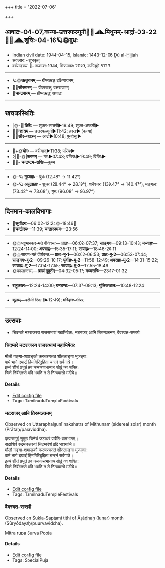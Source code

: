 +++
title = "2022-07-06"

+++
## आषाढः-04-07,कन्या-उत्तरफल्गुनी🌛🌌◢◣मिथुनम्-आर्द्रा-03-22🌌🌞◢◣शुचिः-04-16🪐🌞बुधः
- Indian civil date: 1944-04-15, Islamic: 1443-12-06 Ḏū al-Ḥijjah
- संवत्सरः - शुभकृत्
- वर्षसङ्ख्या 🌛- शकाब्दः 1944, विक्रमाब्दः 2079, कलियुगे 5123
___________________
- 🪐🌞**ऋतुमानम्** — ग्रीष्मऋतुः दक्षिणायनम्
- 🌌🌞**सौरमानम्** — ग्रीष्मऋतुः उत्तरायणम्
- 🌛**चान्द्रमानम्** — ग्रीष्मऋतुः आषाढः
___________________


## खचक्रस्थितिः
- |🌞-🌛|**तिथिः** — शुक्ल-सप्तमी►19:49; शुक्ल-अष्टमी►  
- 🌌🌛**नक्षत्रम्** — उत्तरफल्गुनी►11:42; हस्तः► (कन्या)  
- 🌌🌞**सौर-नक्षत्रम्** — आर्द्रा►10:48; पुनर्वसुः►  
___________________
- 🌛+🌞**योगः** — वरीयान्►11:38; परिघः►  
- २|🌛-🌞|**करणम्** — गरः►07:43; वणिजः►19:49; विष्टिः►  
- 🌌🌛- **चन्द्राष्टम-राशिः**—कुम्भः  
___________________
- 🌞-🪐 **मूढग्रहाः** - बुधः (12.48° → 11.42°)
- 🌞-🪐 **अमूढग्रहाः** - शुक्रः (28.44° → 28.19°), शनैश्चरः (139.47° → 140.47°), मङ्गलः (73.42° → 73.68°), गुरुः (96.08° → 96.97°)
___________________


## दिनमान-कालविभागाः
- 🌅**सूर्योदयः**—06:02-12:24🌞️-18:46🌇  
- 🌛**चन्द्रोदयः**—11:39; **चन्द्रास्तमयः**—23:56  
___________________
- 🌞⚝भट्टभास्कर-मते वीर्यवन्तः— **प्रातः**—06:02-07:37; **साङ्गवः**—09:13-10:48; **मध्याह्नः**—12:24-14:00; **अपराह्णः**—15:35-17:11; **सायाह्नः**—18:46-20:11  
- 🌞⚝सायण-मते वीर्यवन्तः— **प्रातः-मु॰1**—06:02-06:53; **प्रातः-मु॰2**—06:53-07:44; **साङ्गवः-मु॰2**—09:26-10:17; **पूर्वाह्णः-मु॰2**—11:58-12:49; **अपराह्णः-मु॰2**—14:31-15:22; **सायाह्नः-मु॰2**—17:04-17:55; **सायाह्नः-मु॰3**—17:55-18:46  
- 🌞कालान्तरम्— **ब्राह्मं मुहूर्तम्**—04:32-05:17; **मध्यरात्रिः**—23:17-01:32  
___________________
- **राहुकालः**—12:24-14:00; **यमघण्टः**—07:37-09:13; **गुलिककालः**—10:48-12:24  
___________________
- **शूलम्**—उदीची दिक् (►12:49); **परिहारः**–क्षीरम्  
___________________

## उत्सवाः
- चिदम्बरे नटराजस्य राजसभायां महाभिषेकः, नटराजर् आऩि तिरुमञ्चऩम्, वैवस्वत-सप्तमी
### चिदम्बरे नटराजस्य राजसभायां महाभिषेकः



मौलौ गङ्गा-शशाङ्कौ करचरणतले शीतलाङ्गा भुजङ्गा:  
वामे भागे दयार्द्रा हिमगिरिदुहिता चन्दनं सर्वगात्रे।  
इत्थं शीतं प्रभूतं तव कनकसभानाथ सोढुं क्व शक्ति:  
चित्ते निर्वेदतप्ते यदि भवति न ते नित्यवासो मदीये॥



#### Details
- [Edit config file](https://github.com/jyotisham/adyatithi/blob/master/temples/Tamil/relative_event/naTarAjar_An2i_tirumaJcan2am/offset__00/cidambarE_naTarAjasya_rAjasabhAyAM_mahAbhiSEkaH.toml)
- Tags: TamilnaduTempleFestivals


### नटराजर् आऩि तिरुमञ्चऩम्

Observed on Uttaraphalgunī nakshatra of Mithunam (sidereal solar) month (Prātaḥ/paraviddha). 

कृपासमुद्रं सुमुखं त्रिनेत्रं जटाधरं पार्वति-वामभागम्।  
सदाशिवं रुद्रमनन्तरूपं चिदम्बरेशं हृदि भावयामि॥  
मौलौ गङ्गा-शशाङ्कौ करचरणतले शीतलाङ्गा भुजङ्गा:  
वामे भागे दयार्द्रा हिमगिरिदुहिता चन्दनं सर्वगात्रे।  
इत्थं शीतं प्रभूतं तव कनकसभानाथ सोढुं क्व शक्ति:  
चित्ते निर्वेदतप्ते यदि भवति न ते नित्यवासो मदीये॥



#### Details
- [Edit config file](https://github.com/jyotisham/adyatithi/blob/master/temples/Tamil/sidereal_solar_month/nakshatra/03/12/naTarAjar_An2i_tirumaJcan2am.toml)
- Tags: TamilnaduTempleFestivals


### वैवस्वत-सप्तमी

Observed on Śukla-Saptamī tithi of Āṣāḍhaḥ (lunar) month (Sūryōdayaḥ/puurvaviddha). 

Mitra rupa Surya Pooja

#### Details
- [Edit config file](https://github.com/jyotisham/adyatithi/blob/master/general/lunar_month/tithi/04/07/vaivasvata-saptamI.toml)
- Tags: SpecialPuja


